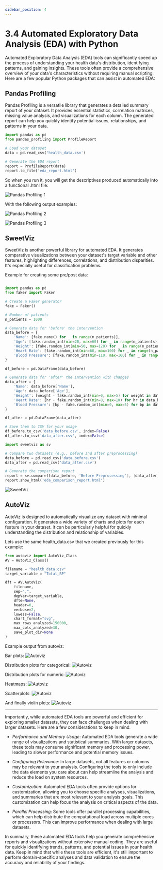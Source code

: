 ```yaml
---
sidebar_position: 4
---
```


# 3.4 Automated Exploratory Data Analysis (EDA) with Python

Automated Exploratory Data Analysis (EDA) tools can significantly speed up the process of understanding your health data's distribution, identifying patterns, and gaining insights. These tools often provide a comprehensive overview of your data's characteristics without requiring manual scripting. Here are a few popular Python packages that can assist in automated EDA:

## Pandas Profiling
Pandas Profiling is a versatile library that generates a detailed summary report of your dataset. It provides essential statistics, correlation matrices, missing value analysis, and visualizations for each column. The generated report can help you quickly identify potential issues, relationships, and patterns in your data.


```python
import pandas as pd
from pandas_profiling import ProfileReport

# Load your dataset
data = pd.read_csv('health_data.csv')

# Generate the EDA report
report = ProfileReport(data)
report.to_file('eda_report.html')
```

So when you run it, you will get the descriptives produced automatically into a functional .html file:

![Pandas Profiling 1](../../static/img/ch3/pandas_profiling_1.png)


With the following output examples: 

![Pandas Profiling 2](../../static/img/ch3/pandas_profiling_2.png)

![Pandas Profiling 3](../../static/img/ch3/pandas_profiling_3.png)



## SweetViz
SweetViz is another powerful library for automated EDA. It generates comparative visualizations between your dataset's target variable and other features, highlighting differences, correlations, and distribution disparities. It's especially useful for classification problems.

Example for creating some pre/post data:

```python

import pandas as pd
from faker import Faker

# Create a Faker generator
fake = Faker()

# Number of patients
n_patients = 1000

# Generate data for 'before' the intervention
data_before = {
    'Name': [fake.name() for _ in range(n_patients)],
    'Age': [fake.random_int(min=20, max=60) for _ in range(n_patients)],
    'Weight': [fake.random_int(min=50, max=120) for _ in range(n_patients)],
    'Heart Rate': [fake.random_int(min=60, max=100) for _ in range(n_patients)],
    'Blood Pressure': [fake.random_int(min=110, max=160) for _ in range(n_patients)]
}

df_before = pd.DataFrame(data_before)

# Generate data for 'after' the intervention with changes
data_after = {
    'Name': data_before['Name'],
    'Age': data_before['Age'],
    'Weight': [weight - fake.random_int(min=0, max=5) for weight in data_before['Weight']],
    'Heart Rate': [hr - fake.random_int(min=0, max=10) for hr in data_before['Heart Rate']],
    'Blood Pressure': [bp - fake.random_int(min=0, max=5) for bp in data_before['Blood Pressure']]
}

df_after = pd.DataFrame(data_after)

# Save them to CSV for your usage
df_before.to_csv('data_before.csv', index=False)
df_after.to_csv('data_after.csv', index=False)


```


```python
import sweetviz as sv

# Compare two datasets (e.g., before and after preprocessing)
data_before = pd.read_csv('data_before.csv')
data_after = pd.read_csv('data_after.csv')

# Generate the comparison report
report = sv.compare([data_before, 'Before Preprocessing'], [data_after, 'After Preprocessing'])
report.show_html('eda_comparison_report.html')
```

![SweetViz](../../static/img/ch3/sweetviz.png)

## AutoViz
AutoViz is designed to automatically visualize any dataset with minimal configuration. It generates a wide variety of charts and plots for each feature in your dataset. It can be particularly helpful for quickly understanding the distribution and relationship of variables.

Lets use the same health_data.csv that we created previously for this example: 

```python
from autoviz import AutoViz_Class
AV = AutoViz_Class()

filename = "health_data.csv"
target_variable = "Total_BP"

dft = AV.AutoViz(
    filename,
    sep=",",
    depVar=target_variable,
    dfte=None,
    header=0,
    verbose=2,
    lowess=False,
    chart_format="svg",
    max_rows_analyzed=150000,
    max_cols_analyzed=30,
    save_plot_dir=None
)
```

Example output from autoviz:

Bar plots: 
![Autoviz](../../static/img/ch3/autoviz_Bar_Plots.svg)

Distribution plots for categorical:
![Autoviz](../../static/img/ch3/autoviz_Dist_Plots_Cats.svg)

Distribution plots for numeric: 
![Autoviz](../../static/img/ch3/autoviz_Dist_Plots_Numeric.svg)

Heatmaps:
![Autoviz](../../static/img/ch3/autoviz_Heat_Maps.svg)

Scatterplots:
![Autoviz](../../static/img/ch3/autoviz_Scatter_Plots.svg)

And finally violin plots:
![Autoviz](../../static/img/ch3/autoviz_Violin_Plots_1_.svg)

---

Importantly, while automated EDA tools are powerful and efficient for exploring smaller datasets, they can face challenges when dealing with larger datasets. Here are a few considerations to keep in mind:

- *Performance and Memory Usage*: Automated EDA tools generate a wide range of visualizations and statistical summaries. With larger datasets, these tools may consume significant memory and processing power, leading to slower performance and potential memory issues.

- *Configuring Relevance*: In large datasets, not all features or columns may be relevant to your analysis. Configuring the tools to only include the data elements you care about can help streamline the analysis and reduce the load on system resources.

- *Customization*: Automated EDA tools often provide options for customization, allowing you to choose specific analyses, visualizations, and summaries that are most relevant to your analysis goals. This customization can help focus the analysis on critical aspects of the data.

- *Parallel Processing*: Some tools offer parallel processing capabilities, which can help distribute the computational load across multiple cores or processors. This can improve performance when dealing with large datasets.

In summary, these automated EDA tools help you generate comprehensive reports and visualizations without extensive manual coding. They are useful for quickly identifying trends, patterns, and potential issues in your health data. Keep in mind that while these tools are efficient, it's still important to perform domain-specific analyses and data validation to ensure the accuracy and reliability of your findings.

